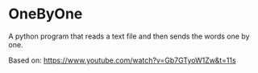 # OneByOne
A python program that reads a text file and then sends the words one by one.

Based on: https://www.youtube.com/watch?v=Gb7GTyoW1Zw&t=11s
